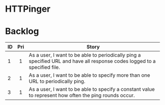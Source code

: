 # HTTPinger
# Backlog
| ID  | Pri | Story |
| --- |:---:| ----- |
| 1 | 1 | As a user, I want to be able to periodically ping a specified URL and have all response codes logged to a specified file. |
| 2 | 1 | As a user, I want to be able to specify more than one URL to periodically ping. |
| 3 | 1 | As a user, I want to be able to specify a constant value to represent how often the ping rounds occur. |
